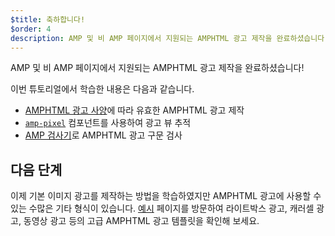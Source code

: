 ```yaml
---
$title: 축하합니다!
$order: 4
description: AMP 및 비 AMP 페이지에서 지원되는 AMPHTML 광고 제작을 완료하셨습니다! 이번 튜토리얼에서 학습한 내용은 다음과 같습니다: 유효한 AMPHTML 광고 제작...
---
```


AMP 및 비 AMP 페이지에서 지원되는 AMPHTML 광고 제작을 완료하셨습니다!

이번 튜토리얼에서 학습한 내용은 다음과 같습니다.

- [AMPHTML 광고 사양](../../../../documentation/guides-and-tutorials/learn/a4a_spec.md)에 따라 유효한 AMPHTML 광고 제작
- [`amp-pixel`](../../../../documentation/components/reference/amp-pixel.md) 컴포넌트를 사용하여 광고 뷰 추적
- [AMP 검사기](https://validator.ampproject.org/#htmlFormat=AMP4ADS)로 AMPHTML 광고 구문 검사

## 다음 단계

이제 기본 이미지 광고를 제작하는 방법을 학습하였지만 AMPHTML 광고에 사용할 수 있는 수많은 기타 형식이 있습니다. [예시](../../../../documentation/examples/index.html) 페이지를 방문하여 라이트박스 광고, 캐러셀 광고, 동영상 광고 등의 고급 AMPHTML 광고 템플릿을 확인해 보세요.
